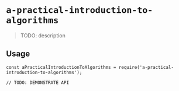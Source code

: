 # `a-practical-introduction-to-algorithms`

> TODO: description

## Usage

```
const aPracticalIntroductionToAlgorithms = require('a-practical-introduction-to-algorithms');

// TODO: DEMONSTRATE API
```
